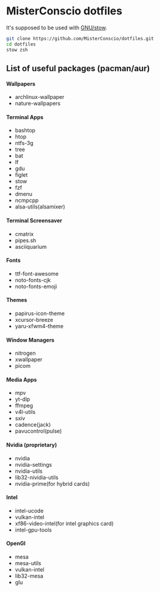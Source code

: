 # MisterConscio dotfiles

It's supposed to be used with [GNU/stow](https://www.gnu.org/software/stow/).

```sh
git clone https://github.com/MisterConscio/dotfiles.git
cd dotfiles
stow zsh
```

## List of useful packages (pacman/aur)
#### Wallpapers
* archlinux-wallpaper
* nature-wallpapers

#### Terminal Apps
* bashtop
* htop
* ntfs-3g
* tree
* bat
* lf
* gdu
* figlet
* stow
* fzf
* dmenu
* ncmpcpp
* alsa-utils(alsamixer)

#### Terminal Screensaver
* cmatrix
* pipes.sh
* asciiquarium

#### Fonts
* ttf-font-awesome
* noto-fonts-cjk
* noto-fonts-emoji

#### Themes
* papirus-icon-theme
* xcursor-breeze
* yaru-xfwm4-theme

#### Window Managers
* nitrogen
* xwallpaper
* picom

#### Media Apps
* mpv
* yt-dlp
* ffmpeg
* v4l-utils
* sxiv
* cadence(jack)
* pavucontrol(pulse)

#### Nvidia (proprietary)
* nvidia
* nvidia-settings
* nvidia-utils
* lib32-nividia-utils
* nvidia-prime(for hybrid cards)

#### Intel
* intel-ucode
* vulkan-intel
* xf86-video-intel(for intel graphics card)
* intel-gpu-tools

#### OpenGl
* mesa
* mesa-utils
* vulkan-intel
* lib32-mesa
* glu
